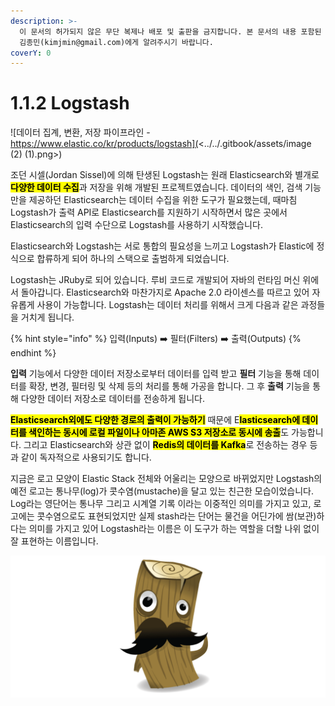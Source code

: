 ```yaml
---
description: >-
  이 문서의 허가되지 않은 무단 복제나 배포 및 출판을 금지합니다. 본 문서의 내용 포함된 자료를 인용하고자 하는 경우 출처를 명시하고
  김종민(kimjmin@gmail.com)에게 알려주시기 바랍니다.
coverY: 0
---
```


# 1.1.2 Logstash

![데이터 집계, 변환, 저장 파이프라인 - https://www.elastic.co/kr/products/logstash](<../../.gitbook/assets/image (2) (1).png>)

조던 시셀(Jordan Sissel)에 의해 탄생된 Logstash는 원래 Elasticsearch와 별개로 <mark style="background-color:yellow;">**다양한 데이터 수집**</mark>과 저장을 위해 개발된 프로젝트였습니다. 데이터의 색인, 검색 기능만을 제공하던 Elasticsearch는 데이터 수집을 위한 도구가 필요했는데, 때마침 Logstash가 출력 API로 Elasticsearch를 지원하기 시작하면서 많은 곳에서 Elasticsearch의 입력 수단으로 Logstash를 사용하기 시작했습니다.&#x20;

Elasticsearch와 Logstash는 서로 통합의 필요성을 느끼고 Logstash가 Elastic에 정식으로 합류하게 되어 하나의 스택으로 출범하게 되었습니다.

Logstash는 JRuby로 되어 있습니다. 루비 코드로 개발되어 자바의 런타임 머신 위에서 돌아갑니다. Elasticsearch와 마찬가지로 Apache 2.0 라이센스를 따르고 있어 자유롭게 사용이 가능합니다. Logstash는 데이터 처리를 위해서 크게 다음과 같은 과정들을 거치게 됩니다.

{% hint style="info" %}
입력(Inputs) ➡️ 필터(Filters) ➡️ 출력(Outputs)
{% endhint %}

**입력** 기능에서 다양한 데이터 저장소로부터 데이터를 입력 받고 **필터** 기능을 통해 데이터를 확장, 변경, 필터링 및 삭제 등의 처리를 통해 가공을 합니다. 그 후 **출력** 기능을 통해 다양한 데이터 저장소로 데이터를 전송하게 됩니다.

<mark style="background-color:yellow;">**Elasticsearch외에도 다양한 경로의 출력이 가능하기**</mark> 때문에 E<mark style="background-color:yellow;">**lasticsearch에 데이터를 색인하는 동시에 로컬 파일이나 아마존 AWS S3 저장소로 동시에 송출**</mark>도 가능합니다. 그리고 Elasticsearch와 상관 없이 <mark style="background-color:yellow;">**Redis의 데이터를 Kafka**</mark>로 전송하는 경우 등과 같이 독자적으로 사용되기도 합니다.

지금은 로고 모양이 Elastic Stack 전체와 어울리는 모양으로 바뀌었지만 Logstash의 예전 로고는 통나무(log)가 콧수염(mustache)을 달고 있는 친근한 모습이었습니다. Log라는 영단어는 통나무 그리고 시계열 기록 이라는 이중적인 의미를 가지고 있고, 로고에는 콧수염으로도 표현되었지만 실제 stash라는 단어는 물건을 어딘가에 쌈(보관)하다는 의미를 가지고 있어 Logstash라는 이름은 이 도구가 하는 역할을 더할 나위 없이 잘 표현하는 이름입니다.

![Logstash 옛 로고](<../../.gitbook/assets/image (3) (1).png>)
